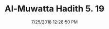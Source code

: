 ---
title        : "Al-Muwatta Hadith 5. 19"
date         : 7/25/2018 12:28:50 PM
draft        : false
type         : "hadith"
layout       : "hadith"
BookCode     : "AMH"
VolumeNumber : "5"
HadithNumber : "19"
categories  :  ["Prayer, Friday (Jumua) - Good Appearance and Not Stepping Over People and Facing the Imam on the Day of Jumua"]
---